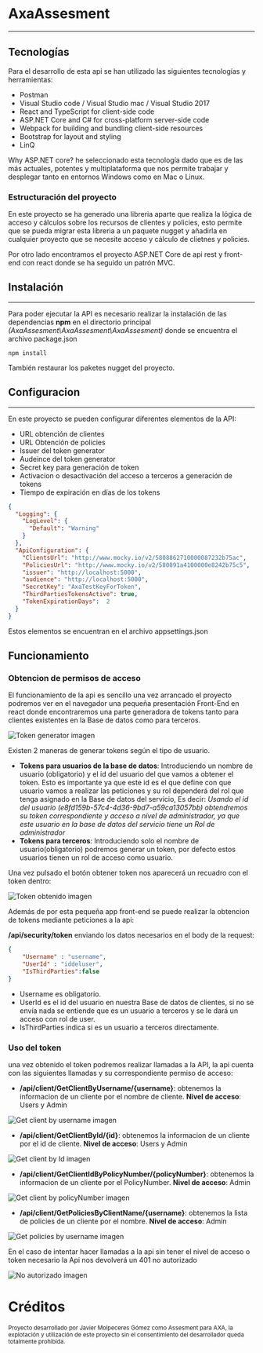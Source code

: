 # AxaAssesment
--------

## Tecnologías

Para el desarrollo de esta api se han utilizado las siguientes tecnologías y herramientas:

* Postman
* Visual Studio code / Visual Studio mac / Visual Studio 2017
* React and TypeScript for client-side code
* ASP.NET Core and C# for cross-platform server-side code
* Webpack for building and bundling client-side resources
* Bootstrap for layout and styling
* LinQ

Why ASP.NET core? he seleccionado esta tecnología dado que es de las más actuales, potentes y multiplataforma que nos permite trabajar y desplegar tanto en entornos Windows como en Mac o Linux.

### Estructuración del proyecto

En este proyecto se ha generado una libreria aparte que realiza la lógica de acceso y cálculos sobre los recursos de clientes y policies, esto permite que se pueda migrar esta libreria a un paquete nugget y añadirla en cualquier proyecto que se necesite acceso y cálculo de clietnes y policies.

Por otro lado encontramos el proyecto ASP.NET Core de api rest y front-end con react donde se ha seguido un patrón MVC.

## Instalación
--------

Para poder ejecutar la API es necesario realizar la instalación de las dependencias **npm** en el directorio principal *(AxaAssesment\AxaAssesment\AxaAssesment)* donde se encuentra el archivo package.json

```console
npm install
```

También restaurar los paketes nugget del proyecto.

## Configuracion
--------
En este proyecto se pueden configurar diferentes elementos de la API:
* URL obtención de clientes
* URL Obtención de policies
* Issuer del token generator
* Audeince del token generator
* Secret key para generación de token
* Activacion o desactivación del acceso a terceros a generación de tokens
* Tiempo de expiración en días de los tokens

```json
{
  "Logging": {
    "LogLevel": {
      "Default": "Warning"
    }
  },
  "ApiConfiguration": {
    "ClientsUrl": "http://www.mocky.io/v2/5808862710000087232b75ac",
    "PoliciesUrl": "http://www.mocky.io/v2/580891a4100000e8242b75c5",
    "issuer": "http://localhost:5000",
    "audience": "http://localhost:5000",
    "SecretKey": "AxaTestKeyForToken",
    "ThirdPartiesTokensActive": true,
    "TokenExpirationDays":  2 
  } 
}
```
Estos elementos se encuentran en el archivo appsettings.json

## Funcionamiento

### Obtencion de permisos de acceso

El funcionamiento de la api es sencillo una vez arrancado el proyecto podremos ver en el navegador una pequeña presentación Front-End en react donde encontraremos una parte generadora de tokens tanto para clientes existentes en la Base de datos como para terceros.

![Token generator imagen](Images/TokenGenerator.jpg "Generador de tokens")

Existen 2 maneras de generar tokens según el tipo de usuario.
* **Tokens para usuarios de la base de datos**: Introduciendo un nombre de usuario (obligatorio) y el id del usuario del que vamos a obtener el token. Esto es importante ya que este id es el que define con que usuario vamos a realizar las peticiones y su rol dependerá del rol que tenga asignado en la Base de datos del servicio, Es decir:
*Usando el id del usuario (e8fd159b-57c4-4d36-9bd7-a59ca13057bb) obtendremos su token correspondiente y acceso a nivel de administrador, ya que este usuario en la base de datos del servicio tiene un Rol de administrador*
* **Tokens para terceros**: Introduciendo solo el nombre de usuario(obligatorio) podremos generar un token, por defecto estos usuarios tienen un rol de acceso como usuario.

Una vez pulsado el botón obtener token nos aparecerá un recuadro con el token dentro:

![Token obtenido imagen](Images/TokenObtenido.jpg "Resultado token")


Además de por esta pequeña app front-end se puede realizar la obtencion de tokens mediante peticiones a la api:

**/api/security/token** enviando los datos necesarios en el body de la request:

```json
{
	"Username" : "username",
	"UserId" : "iddeluser",
	"IsThirdParties":false
}
```

* Username es obligatorio.
* UserId es el id del usuario en nuestra Base de datos de clientes, si no se envía nada se entiende que es un usuario a terceros y se le dará un acceso con rol de user.
* IsThirdParties indica si es un usuario a terceros directamente.

### Uso del token

una vez obtenido el token podremos realizar llamadas a la API, la api cuenta con las siguientes llamadas y su correspondiente permiso de acceso:

* **/api/client/GetClientByUsername/{username}**: obtenemos la informacion de un cliente por el nombre de cliente. **Nivel de acceso**: Users y Admin

![Get client by username imagen](Images/GetClientByUsername.jpg "Get client by username")

* **/api/client/GetClientById/{id}**: obtenemos la informacion de un cliente por el id de cliente. **Nivel de acceso**: Users y Admin

![Get client by Id imagen](Images/GetClientById.jpg "Get client by Id")

* **/api/client/GetClientIdByPolicyNumber/{policyNumber}**: obtenemos la informacion de un cliente por el PolicyNumber. **Nivel de acceso**: Admin

![Get client by policyNumber imagen](Images/GetClientIdByPolicyNumber.jpg "Get client by policyNumber")


* **/api/client/GetPoliciesByClientName/{username}**: obtenemos la lista de policies de un cliente por el nombre. **Nivel de acceso**: Admin

![Get policies by username imagen](Images/GetPoliciesByClientName.jpg "Get policies by username")


En el caso de intentar hacer llamadas a la api sin tener el nivel de acceso o token necesario la Api nos devolverá un 401 no autorizado

![No autorizado imagen](Images/NoAutorizado.jpg "No autorizado")


# Créditos

<sub>Proyecto desarrollado por Javier Molpeceres Gómez como Assesment para AXA, la explotación y utilización de este proyecto sin el consentimiento del desarrollador queda totalmente prohibida.